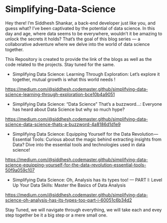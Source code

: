 # Simplifying-Data-Science

Hey there! I’m Siddhesh Shankar, a back-end developer just like you, and guess what? I’ve been captivated by the potential of data science. In this day and age, where data seems to be everywhere, wouldn’t it be amazing to unlock the secrets it holds? That’s the goal of this blog series — a collaborative adventure where we delve into the world of data science together. 

This Repository is created to provide the link of the blogs as well as the code related to the projects. Stay tuned for the same. 

- Simplifying Data Science: Learning Through Exploration: Let’s explore it together, mutual growth is what this world needs ! 

https://medium.com/@siddhesh.codemaster.github/simplifying-data-science-learning-through-exploration-bce10b4a9051

- Simplifying Data Science: “Data Science” That’s a buzzword…: Everyone has heard about Data Science but why so much hype? 

https://medium.com/@siddhesh.codemaster.github/simplifying-data-science-data-science-thats-a-buzzword-4a8186d1d1e9

- Simplifying Data Science: Equipping Yourself for the Data Revolution — Essential Tools: Curious about the magic behind extracting insights from Data? Dive into the essential tools and technologies used in data science!

https://medium.com/@siddhesh.codemaster.github/simplifying-data-science-equipping-yourself-for-the-data-revolution-essential-tools-50f9a059c107

- Simplifying Data Science: Oh, Analysis has its types too! — PART I: Level Up Your Data Skills: Master the Basics of Data Analysis

https://medium.com/@siddhesh.codemaster.github/simplifying-data-science-oh-analysis-has-its-types-too-part-i-60051c6b34d2

Stay Tuned, we will navigate through everything, we will take each and evey step together be it a big step or a mere small one.
